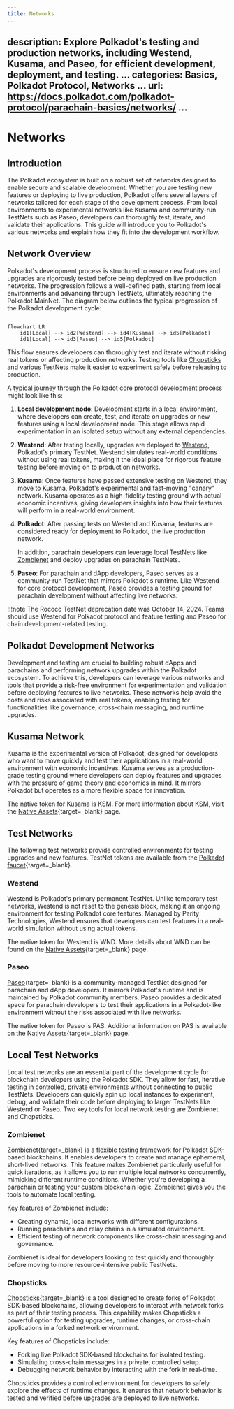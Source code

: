 ```yaml
---
title: Networks
...
```

description: Explore Polkadot's testing and production networks, including Westend, Kusama, and
  Paseo, for efficient development, deployment, and testing.
...
categories: Basics, Polkadot Protocol, Networks
...
url: https://docs.polkadot.com/polkadot-protocol/parachain-basics/networks/
...
---

# Networks

## Introduction

The Polkadot ecosystem is built on a robust set of networks designed to enable secure and scalable development. Whether you are testing new features or deploying to live production, Polkadot offers several layers of networks tailored for each stage of the development process. From local environments to experimental networks like Kusama and community-run TestNets such as Paseo, developers can thoroughly test, iterate, and validate their applications. This guide will introduce you to Polkadot's various networks and explain how they fit into the development workflow.

## Network Overview 

Polkadot's development process is structured to ensure new features and upgrades are rigorously tested before being deployed on live production networks. The progression follows a well-defined path, starting from local environments and advancing through TestNets, ultimately reaching the Polkadot MainNet. The diagram below outlines the typical progression of the Polkadot development cycle:

``` mermaid

flowchart LR
    id1[Local] --> id2[Westend] --> id4[Kusama] --> id5[Polkadot]  
    id1[Local] --> id3[Paseo] --> id5[Polkadot] 
```
This flow ensures developers can thoroughly test and iterate without risking real tokens or affecting production networks. Testing tools like [Chopsticks](#chopsticks) and various TestNets make it easier to experiment safely before releasing to production.

A typical journey through the Polkadot core protocol development process might look like this:

1. **Local development node**: Development starts in a local environment, where developers can create, test, and iterate on upgrades or new features using a local development node. This stage allows rapid experimentation in an isolated setup without any external dependencies.

2. **Westend**: After testing locally, upgrades are deployed to [Westend](#westend), Polkadot's primary TestNet. Westend simulates real-world conditions without using real tokens, making it the ideal place for rigorous feature testing before moving on to production networks.

3. **Kusama**: Once features have passed extensive testing on Westend, they move to Kusama, Polkadot's experimental and fast-moving "canary" network. Kusama operates as a high-fidelity testing ground with actual economic incentives, giving developers insights into how their features will perform in a real-world environment.

4. **Polkadot**: After passing tests on Westend and Kusama, features are considered ready for deployment to Polkadot, the live production network.

    In addition, parachain developers can leverage local TestNets like [Zombienet](#zombienet) and deploy upgrades on parachain TestNets.

5. **Paseo**: For parachain and dApp developers, Paseo serves as a community-run TestNet that mirrors Polkadot's runtime. Like Westend for core protocol development, Paseo provides a testing ground for parachain development without affecting live networks.

!!!note
    The Rococo TestNet deprecation date was October 14, 2024. Teams should use Westend for Polkadot protocol and feature testing and Paseo for chain development-related testing.

## Polkadot Development Networks

Development and testing are crucial to building robust dApps and parachains and performing network upgrades within the Polkadot ecosystem. To achieve this, developers can leverage various networks and tools that provide a risk-free environment for experimentation and validation before deploying features to live networks. These networks help avoid the costs and risks associated with real tokens, enabling testing for functionalities like governance, cross-chain messaging, and runtime upgrades.

## Kusama Network

Kusama is the experimental version of Polkadot, designed for developers who want to move quickly and test their applications in a real-world environment with economic incentives. Kusama serves as a production-grade testing ground where developers can deploy features and upgrades with the pressure of game theory and economics in mind. It mirrors Polkadot but operates as a more flexible space for innovation.

The native token for Kusama is KSM. For more information about KSM, visit the [Native Assets](https://guide.kusama.network/docs/learn-DOT#kusama-tokens){target=\_blank} page.

## Test Networks

The following test networks provide controlled environments for testing upgrades and new features. TestNet tokens are available from the [Polkadot faucet](https://faucet.polkadot.io/){target=\_blank}.

### Westend

Westend is Polkadot's primary permanent TestNet. Unlike temporary test networks, Westend is not reset to the genesis block, making it an ongoing environment for testing Polkadot core features. Managed by Parity Technologies, Westend ensures that developers can test features in a real-world simulation without using actual tokens.

The native token for Westend is WND. More details about WND can be found on the [Native Assets](https://wiki.polkadot.com/learn/learn-dot/#__tabbed_2_2){target=\_blank} page.

### Paseo

[Paseo](https://github.com/paseo-network){target=\_blank} is a community-managed TestNet designed for parachain and dApp developers. It mirrors Polkadot's runtime and is maintained by Polkadot community members. Paseo provides a dedicated space for parachain developers to test their applications in a Polkadot-like environment without the risks associated with live networks.

The native token for Paseo is PAS. Additional information on PAS is available on the [Native Assets](https://wiki.polkadot.com/learn/learn-dot/#__tabbed_2_1){target=\_blank} page.

## Local Test Networks

Local test networks are an essential part of the development cycle for blockchain developers using the Polkadot SDK. They allow for fast, iterative testing in controlled, private environments without connecting to public TestNets. Developers can quickly spin up local instances to experiment, debug, and validate their code before deploying to larger TestNets like Westend or Paseo. Two key tools for local network testing are Zombienet and Chopsticks.

### Zombienet

[Zombienet](https://github.com/paritytech/zombienet){target=\_blank} is a flexible testing framework for Polkadot SDK-based blockchains. It enables developers to create and manage ephemeral, short-lived networks. This feature makes Zombienet particularly useful for quick iterations, as it allows you to run multiple local networks concurrently, mimicking different runtime conditions. Whether you're developing a parachain or testing your custom blockchain logic, Zombienet gives you the tools to automate local testing.

Key features of Zombienet include:

- Creating dynamic, local networks with different configurations.
- Running parachains and relay chains in a simulated environment.
- Efficient testing of network components like cross-chain messaging and governance.

Zombienet is ideal for developers looking to test quickly and thoroughly before moving to more resource-intensive public TestNets.

### Chopsticks

[Chopsticks](https://github.com/AcalaNetwork/chopsticks){target=\_blank} is a tool designed to create forks of Polkadot SDK-based blockchains, allowing developers to interact with network forks as part of their testing process. This capability makes Chopsticks a powerful option for testing upgrades, runtime changes, or cross-chain applications in a forked network environment.

Key features of Chopsticks include:

- Forking live Polkadot SDK-based blockchains for isolated testing.
- Simulating cross-chain messages in a private, controlled setup.
- Debugging network behavior by interacting with the fork in real-time.

Chopsticks provides a controlled environment for developers to safely explore the effects of runtime changes. It ensures that network behavior is tested and verified before upgrades are deployed to live networks.
